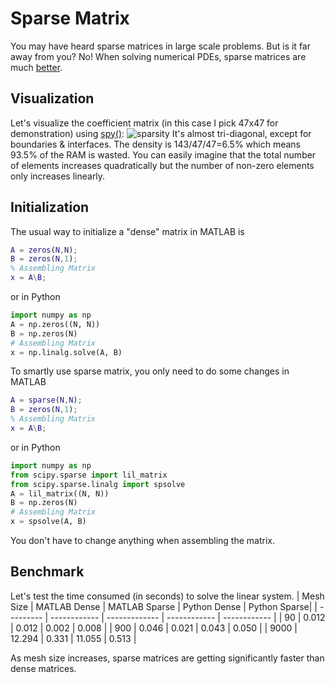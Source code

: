 # Sparse Matrix
You may have heard sparse matrices in large scale problems. But is it far away from you? No! When solving numerical PDEs, sparse matrices are much [better](https://www.mathworks.com/help/matlab/math/computational-advantages-of-sparse-matrices.html).

## Visualization
Let's visualize the coefficient matrix (in this case I pick 47x47 for demonstration) using [spy()](https://www.mathworks.com/help/matlab/ref/spy.html):
![sparsity](https://user-images.githubusercontent.com/12702149/109365270-c7d7ce00-785e-11eb-8a3b-0eea5ae73d61.png)
It's almost tri-diagonal, except for boundaries & interfaces. The density is 143/47/47=6.5% which means 93.5% of the RAM is wasted. You can easily imagine that the total number of elements increases quadratically but the number of non-zero elements only increases linearly.

## Initialization
The usual way to initialize a "dense" matrix in MATLAB is
```MATLAB
A = zeros(N,N);
B = zeros(N,1);
% Assembling Matrix
x = A\B;
```
or in Python
```Python
import numpy as np
A = np.zeros((N, N))
B = np.zeros(N)
# Assembling Matrix
x = np.linalg.solve(A, B)
```
To smartly use sparse matrix, you only need to do some changes in MATLAB
```MATLAB
A = sparse(N,N);
B = zeros(N,1);
% Assembling Matrix
x = A\B;
```
or in Python
```Python
import numpy as np
from scipy.sparse import lil_matrix
from scipy.sparse.linalg import spsolve
A = lil_matrix((N, N))
B = np.zeros(N)
# Assembling Matrix
x = spsolve(A, B)
```
You don't have to change anything when assembling the matrix.

## Benchmark
Let's test the time consumed (in seconds) to solve the linear system.
| Mesh Size | MATLAB Dense | MATLAB Sparse | Python Dense | Python Sparse|
| --------- | ------------ | ------------- | ------------ | ------------ |
| 90 | 0.012 | 0.012 | 0.002 | 0.008 |
|	900 | 0.046 | 0.021 | 0.043 | 0.050 |
|	9000 | 12.294 | 0.331 | 11.055 | 0.513 |

As mesh size increases, sparse matrices are getting significantly faster than dense matrices.
